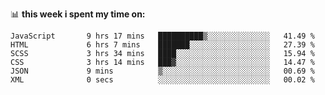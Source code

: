 📊 **this week i spent my time on:**
<!--START_SECTION:waka-->

```text
JavaScript       9 hrs 17 mins   ██████████▒░░░░░░░░░░░░░░   41.49 %
HTML             6 hrs 7 mins    ███████░░░░░░░░░░░░░░░░░░   27.39 %
SCSS             3 hrs 34 mins   ████░░░░░░░░░░░░░░░░░░░░░   15.94 %
CSS              3 hrs 14 mins   ███▓░░░░░░░░░░░░░░░░░░░░░   14.47 %
JSON             9 mins          ▒░░░░░░░░░░░░░░░░░░░░░░░░   00.69 %
XML              0 secs          ░░░░░░░░░░░░░░░░░░░░░░░░░   00.02 %
```

<!--END_SECTION:waka-->
